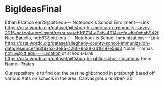 # BigIdeasFinal
Ethan Estatico eje29@pitt.edu--- Notebook is School Enrollment---Link https://data.wprdc.org/dataset/pittsburgh-american-community-survey-2015-school-enrollment/resource/eb1f8714-e0eb-4614-acfe-dfe0ebab942f
Nico Bartello, ndb63@pitt.edu---- Notebook is School immunizations---Link https://data.wprdc.org/dataset/allegheny-county-school-immunization-data/resource/1e3f98a3-3e85-4260-8a28-3410197e56d3
Nolan Thomas not15@pitt.edu----Location of schools-Link https://data.wprdc.org/dataset/pittsburgh-public-school-locations
Team Name- Pirates 



Our repository is to find out the best neighborhood in pittsburgh based off various stats on schools in the area. 
Canvas group number- 20
